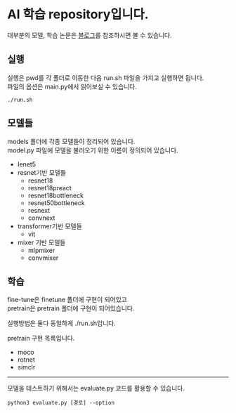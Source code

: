 # AI 학습 repository입니다.

대부분의 모델, 학습 논문은 [블로그](https://velog.io/@jojo0217/posts)를 참조하시면 볼 수 있습니다.

## 실행
실행은 pwd를 각 폴더로 이동한 다음 run.sh 파일을 가지고 실행하면 됩니다.   
파일의 옵션은 main.py에서 읽어보실 수 있습니다.
```shell
./run.sh
```

## 모델들 
models 폴더에 각종 모델들이 정리되어 있습니다.   
model.py 파일에 모델을 불러오기 위한 이름이 정의되어 있습니다.
- lenet5
- resnet기반 모델들 
  - resnet18
  - resnet18preact
  - resnet18bottleneck
  - resnet50bottleneck
  - resnext
  - convnext
- transformer기반 모델들
  - vit
- mixer 기반 모델들
  - mlpmixer
  - convmixer

## 학습
fine-tune은 finetune 폴더에 구현이 되어있고   
pretrain은 pretrain 폴더에 구현이 되어있습니다.

실행방법은 둘다 동일하게 ./run.sh입니다.

pretrain 구현 목록입니다.
- moco
- rotnet
- simclr

---
모델을 테스트하기 위해서는 evaluate.py 코드를 활용할 수 있습니다.
```shell
python3 evaluate.py [경로] --option
```